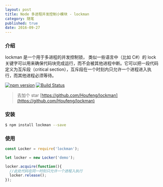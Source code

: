 ```yaml
---
layout: post
title: Node 多进程并发控制小模块 - lockman
category: 随笔
published: true
date: 2016-09-27
---
```



### 介绍

lockman 是一个用于多进程的并发控制锁， 类似一些语言中（比如 C#）的 lock 关键字可以用来确保代码块完成运行，而不会被其他进程中断。它可以把一段代码定义为互斥段（critical section），互斥段在一个时刻内只允许一个进程进入执行，而其他进程必须等待。

<!--more-->

[![npm version](https://badge.fury.io/js/lockman.svg)](http://badge.fury.io/js/lockman) [![Build Status](https://travis-ci.org/Houfeng/lockman.svg?branch=master)](https://travis-ci.org/Houfeng/lockman)

> 去加个 star [https://github.com/Houfeng/lockman](https://github.com/Houfeng/lockman)

### 安装

```sh
$ npm install lockman --save
```

### 使用

```js
const Locker = require('lockman');

let locker = new Locker('demo');

locker.acquire(function(){
  //此处代码在同一时刻只允许一个进程入执行
  locker.release();
});
```